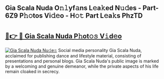 ## Gia Scala Nuda O𝚗𝚕yf𝚊ns L𝚎a𝚔ed N𝚞𝚍es - Part-6Z9 P𝚑𝚘tos Vi𝚍𝚎o - H𝚘𝚝 Part L𝚎a𝚔s PhzTD

# <h2><a href="http://kf1g2g.oniu.top/?m=Gia+Scala+Nuda">🔗👉 🔴 Gia Scala Nuda P𝚑ot𝚘𝚜 V𝚒d𝚎o</a></h2>

[![Gia Scala Nuda Nu𝚍e𝚜](https://i.imgur.com/0qMVB7G.gif)](http://kf1g2g.oniu.top/?m=Gia+Scala+Nuda)
Social media personality Gia Scala Nuda, acclaimed for publishing dance and lifestyle material, consisting of presentations and personal blogs. Gia Scala Nuda's public image is marked by a welcoming and genuine demeanor, while the private aspects of his life remain cloaked in secrecy.  
